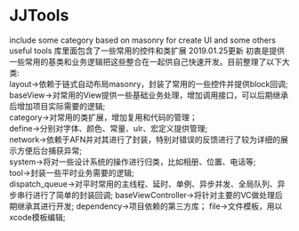 # JJTools
include some category based on masonry for create UI  and some others useful tools 
库里面包含了一些常用的控件和类扩展
2019.01.25更新 初衷是提供一些常用的基类和业务逻辑把这些整合在一起供自己快速开发。目前整理了以下大类:         
layout->依赖于链式自动布局masonry，封装了常用的一些控件并提供block回调;      
baseView->对常用的View提供一些基础业务处理，增加调用接口，可以后期继承后增加项目实际需要的逻辑;    
category->对常用的类扩展，增加复用和代码的管理；     
define->分别对字体、颜色、常量、ulr、宏定义提供管理;    
network->依赖于AFN并对其进行了封装，特别对错误的反馈进行了较为详细的展示方便后台捕获异常;    
system->将对一些设计系统的操作进行归类，比如相册、位置、电话等;   
tool->封装一些平时业务需要的逻辑;           
dispatch_queue->对平时常用的主线程、延时、单例、异步并发、全局队列、异步串行进行了简单的封装回调;
baseViewController->将针对主要的VC做处理后期继承其进行开发;
dependency->项目依赖的第三方库；
file->文件模板，用以xcode模板编辑;
